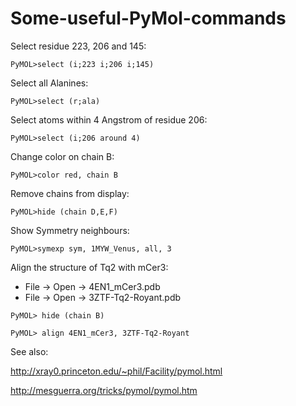 # Some-useful-PyMol-commands


Select residue 223, 206 and 145:

`PyMOL>select (i;223 i;206 i;145)`  


Select all Alanines:

`PyMOL>select (r;ala)`  


Select atoms within 4 Angstrom of residue 206:

`PyMOL>select (i;206 around 4)`  


Change color on chain B:

`PyMOL>color red, chain B`  


Remove chains from display:

`PyMOL>hide (chain D,E,F)`  


Show Symmetry neighbours:

`PyMOL>symexp sym, 1MYW_Venus, all, 3`  



Align the structure of Tq2 with mCer3:  
* File -> Open -> 4EN1_mCer3.pdb  
* File -> Open -> 3ZTF-Tq2-Royant.pdb
~~~~
PyMOL> hide (chain B) 

PyMOL> align 4EN1_mCer3, 3ZTF-Tq2-Royant
~~~~~



See also:

http://xray0.princeton.edu/~phil/Facility/pymol.html

http://mesguerra.org/tricks/pymol/pymol.htm



